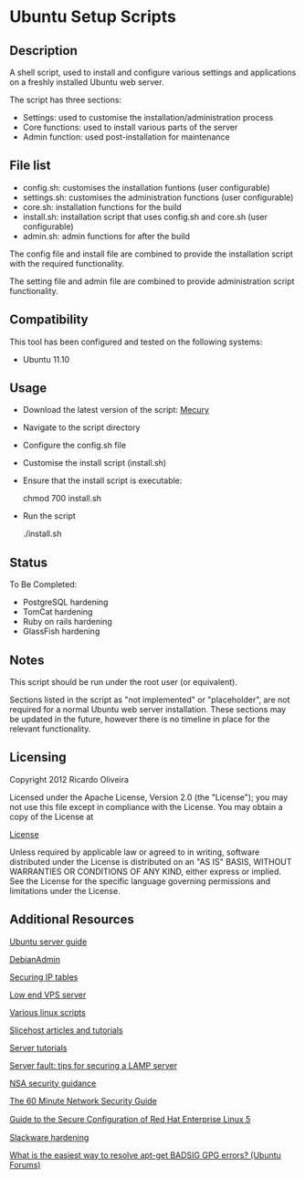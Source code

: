 Ubuntu Setup Scripts
====================================================================================================

Description
----------------------------------------------------------------------------------------------------

A shell script, used to install and configure various settings and applications on a freshly installed Ubuntu web server.

The script has three sections:

*	Settings: used to customise the installation/administration process
*	Core functions: used to install various parts of the server
*	Admin function: used post-installation for maintenance
	
File list
----------------------------------------------------------------------------------------------------

*	config.sh: customises the installation funtions (user configurable)
*	settings.sh: customises the administration functions (user configurable)
* 	core.sh: installation functions for the build
*	install.sh: installation script that uses config.sh and core.sh (user configurable)
* 	admin.sh: admin functions for after the build

The config file and install file are combined to provide the installation script with the required functionality.
	
The setting file and admin file are combined  to provide administration script functionality.
	
Compatibility
----------------------------------------------------------------------------------------------------

This tool has been configured and tested on the following systems:
	
*	Ubuntu 11.10

Usage
----------------------------------------------------------------------------------------------------

* 	Download the latest version of the script: [Mecury](https://github.com/arcidor/mecury)

* 	Navigate to the script directory
	
*	Configure the config.sh file
	
*	Customise the install script (install.sh)
	
*	Ensure that the install script is executable:
	
	chmod 700 install.sh
			
*	Run the script
	
	./install.sh

Status
----------------------------------------------------------------------------------------------------
	
To Be Completed:
	
* PostgreSQL hardening
* TomCat hardening
* Ruby on rails hardening
* GlassFish hardening

Notes
----------------------------------------------------------------------------------------------------

This script should be run under the root user (or equivalent).

Sections listed in the script as "not implemented" or "placeholder", are not required for a normal Ubuntu web server installation. These sections may be updated in the future, however there is no timeline in place for the relevant functionality.

Licensing
----------------------------------------------------------------------------------------------------

Copyright 2012 Ricardo Oliveira

Licensed under the Apache License, Version 2.0 (the "License"); you may not use this file except in compliance with the License.
You may obtain a copy of the License at

[License](http://www.apache.org/licenses/LICENSE-2.0)
		
Unless required by applicable law or agreed to in writing, software distributed under the License is distributed on an "AS IS" BASIS, WITHOUT WARRANTIES OR CONDITIONS OF ANY KIND, either express or implied.
See the License for the specific language governing permissions and	limitations under the License.
	
Additional Resources
----------------------------------------------------------------------------------------------------

[Ubuntu server guide](https://help.ubuntu.com/11.04/serverguide/C/index.html "Title")
		
[DebianAdmin](http://www.debianadmin.com/)
	
[Securing IP tables](http://www.sitepoint.com/secure-server-iptables/)
	
[Low end VPS server](http://madspace2.rajeshprakash.com/lowendvpsconfig.htm)

[Various linux scripts](http://bash.cyberciti.biz/)

[Slicehost articles and tutorials](http://articles.slicehost.com/)

[Server tutorials](http://beginlinux.com/)
	
[Server fault: tips for securing a LAMP server](http://serverfault.com/questions/212269/tips-for-securing-a-lamp-server)
	
[NSA security guidance](http://www.nsa.gov/ia/guidance/security_configuration_guides/operating_systems.shtml)
	
[The 60 Minute Network Security Guide](http://www.nsa.gov/ia/_files/support/I33-011R-2006.pdf)
	
[Guide to the Secure Conﬁguration of Red Hat Enterprise Linux 5](http://www.nsa.gov/ia/_files/os/redhat/rhel5-guide-i731.pdf)
	
[Slackware hardening](http://transamrit.net/docs/sysHardening/system-hardening-10.2.txt)
	
[What is the easiest way to resolve apt-get BADSIG GPG errors? (Ubuntu Forums)](http://askubuntu.com/questions/1877/what-is-the-easiest-way-to-resolve-apt-get-badsig-gpg-errors)